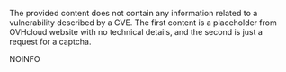 The provided content does not contain any information related to a vulnerability described by a CVE. The first content is a placeholder from OVHcloud website with no technical details, and the second is just a request for a captcha.

NOINFO